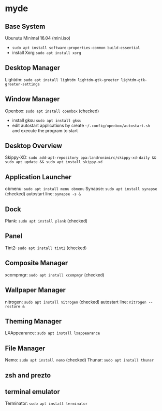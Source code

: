 # myde
## Base System
Ubunutu Minimal 16.04 (mini.iso)
* `sudo apt install software-properties-common build-essential`
* install Xorg `sudo apt install xorg`

## Desktop Manager
Lightdm: `sudo apt install lightdm lightdm-gtk-greeter lightdm-gtk-greeter-settings`

## Window Manager
Openbox: `sudo apt install openbox` (checked)
* install gksu `sudo apt install gksu`
* edit autostart applications by create `~/.config/openbox/autostart.sh` and execute the program to start

## Desktop Overview
Skippy-XD: `sudo add-apt-repository ppa:landronimirc/skippy-xd-daily && sudo apt update && sudo apt install skippy-xd`

## Application Launcher
obmenu: `sudo apt install menu obmenu`
Synapse: `sudo apt install synapse` (checked)
autostart line: `synapse -s &` 

## Dock
Plank: `sudo apt install plank` (checked)

## Panel
Tint2: `sudo apt install tint2` (checked)

## Composite Manager
xcompmgr: `sudo apt install xcompmgr` (checked)

## Wallpaper Manager
nitrogen: `sudo apt install nitrogen` (checked)
autostart line: `nitrogen --restore &`

## Theming Manager
LXAppearance: `sudo apt install lxappearance`
## File Manager
Nemo: `sudo apt install nemo` (checked)
Thunar: `sudo apt install thunar`

## zsh and prezto

## terminal emulator
Terminator: `sudo apt install terminator`

